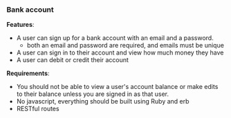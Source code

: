 ### Bank account

**Features**:

  * A user can sign up for a bank account with an email and a password.
    * both an email and password are required, and emails must be unique
  * A user can sign in to their account and view how much money they have
  * A user can debit or credit their account

**Requirements**:

  * You should not be able to view a user's account balance or make edits to their balance unless you are signed in as that user.
  * No javascript, everything should be built using Ruby and erb
  * RESTful routes